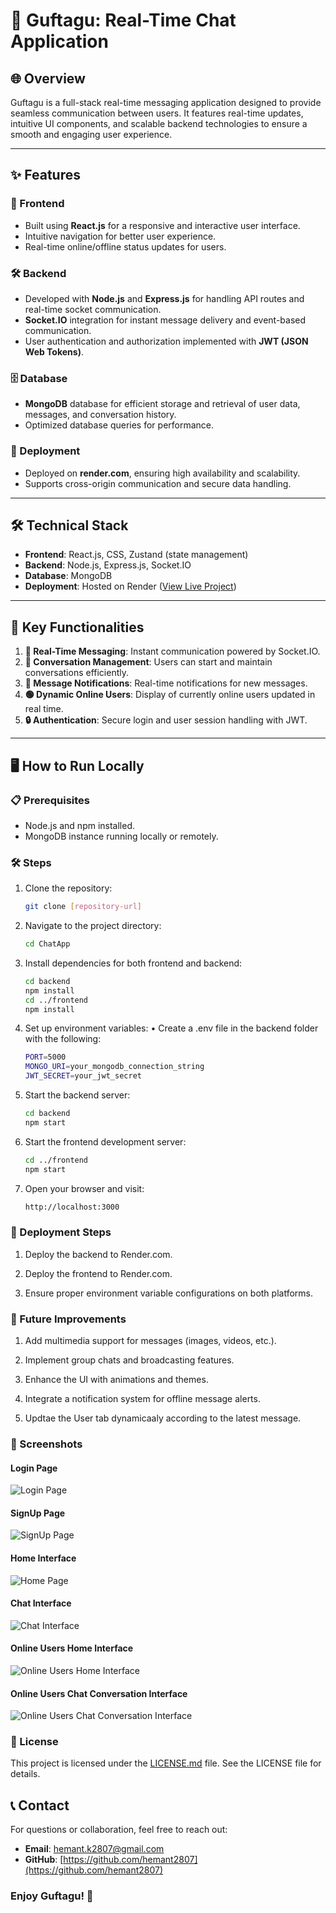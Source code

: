 # 🌟 Guftagu: Real-Time Chat Application

## 🌐 Overview
Guftagu is a full-stack real-time messaging application designed to provide seamless communication between users. It features real-time updates, intuitive UI components, and scalable backend technologies to ensure a smooth and engaging user experience.

---

## ✨ Features

### 🎨 Frontend
- Built using **React.js** for a responsive and interactive user interface.
- Intuitive navigation for better user experience.
- Real-time online/offline status updates for users.

### 🛠️ Backend
- Developed with **Node.js** and **Express.js** for handling API routes and real-time socket communication.
- **Socket.IO** integration for instant message delivery and event-based communication.
- User authentication and authorization implemented with **JWT (JSON Web Tokens)**.

### 🗄️ Database
- **MongoDB** database for efficient storage and retrieval of user data, messages, and conversation history.
- Optimized database queries for performance.

### 🚀 Deployment
- Deployed on **render.com**, ensuring high availability and scalability.
- Supports cross-origin communication and secure data handling.

---

## 🛠️ Technical Stack

- **Frontend**: React.js, CSS, Zustand (state management)
- **Backend**: Node.js, Express.js, Socket.IO
- **Database**: MongoDB
- **Deployment**: Hosted on Render ([View Live Project](https://guftagu-rjks.onrender.com/login))

---

## 🔑 Key Functionalities

1. **💬 Real-Time Messaging**: Instant communication powered by Socket.IO.
2. **📂 Conversation Management**: Users can start and maintain conversations efficiently.
3. **🔔 Message Notifications**: Real-time notifications for new messages.
4. **🟢 Dynamic Online Users**: Display of currently online users updated in real time.
5. **🔒 Authentication**: Secure login and user session handling with JWT.

---

## 🖥️ How to Run Locally

### 📋 Prerequisites
- Node.js and npm installed.
- MongoDB instance running locally or remotely.

### 🛠️ Steps
1. Clone the repository:
   ```bash
   git clone [repository-url]

2. Navigate to the project directory:
   ```bash
   cd ChatApp

3. Install dependencies for both frontend and backend:
   ```bash
   cd backend
   npm install
   cd ../frontend
   npm install

4. Set up environment variables:
   • Create a .env file in the backend folder with the following:
   ```bash
   PORT=5000
   MONGO_URI=your_mongodb_connection_string
   JWT_SECRET=your_jwt_secret

5. Start the backend server:
   ```bash
   cd backend
   npm start

6. Start the frontend development server:
   ```bash
   cd ../frontend
   npm start

7. Open your browser and visit:
   ```bash
   http://localhost:3000

### 🚀 Deployment Steps
1. Deploy the backend to Render.com.

2. Deploy the frontend to Render.com.

3. Ensure proper environment variable configurations on both platforms.

### 🔮 Future Improvements
1. Add multimedia support for messages (images, videos, etc.).

2. Implement group chats and broadcasting features.

3. Enhance the UI with animations and themes.

4. Integrate a notification system for offline message alerts.

5. Updtae the User tab dynamicaaly according to the latest message.

### 📸 Screenshots

#### Login Page
![Login Page](frontend/public/Screenshots/login_interface.png)

#### SignUp Page
![SignUp Page](frontend/public/Screenshots/signup_interface.png)

#### Home Interface
![Home Page](frontend/public/Screenshots/home_interface.png)

#### Chat Interface
![Chat Interface](frontend/public/Screenshots/chat_interface.png)

#### Online Users Home Interface
![Online Users Home Interface](frontend/public/Screenshots/onlineUsersHome_interface.png)

#### Online Users Chat Conversation Interface
![Online Users Chat Conversation Interface](frontend/public/Screenshots/bothUserOnlineConvo_interface.png)

### 📜 License
This project is licensed under the [LICENSE.md](LICENSE.md) file. See the LICENSE file for details.

## 📞 Contact
For questions or collaboration, feel free to reach out:

- **Email**: [hemant.k2807@gmail.com](mailto:hemant.k2807@gmail.com)
- **GitHub**: [https://github.com/hemant2807](https://github.com/hemant2807)



### Enjoy Guftagu! 🚀




